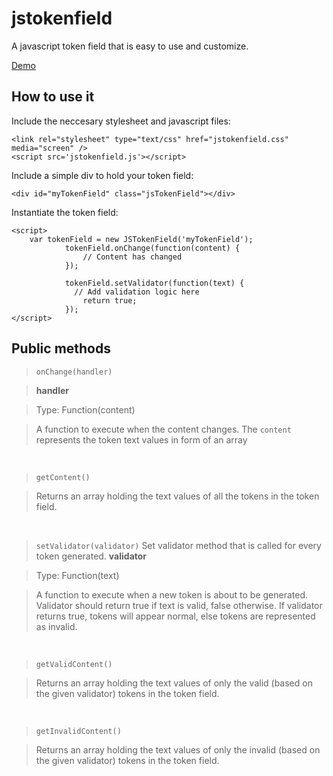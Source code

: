 # jstokenfield
A javascript token field that is easy to use and customize.

<a href="http://lucaslouca.github.io/jstokenfield/" target="_blank">Demo</a>

## How to use it

Include the neccesary stylesheet and javascript files:
```
<link rel="stylesheet" type="text/css" href="jstokenfield.css" media="screen" />
<script src='jstokenfield.js'></script>
```

Include a simple div to hold your token field:
```
<div id="myTokenField" class="jsTokenField"></div>
```

Instantiate the token field:
```
<script>
	var tokenField = new JSTokenField('myTokenField');
			tokenField.onChange(function(content) {
				// Content has changed
			});
			
			tokenField.setValidator(function(text) {
			  // Add validation logic here
				return true;
			});
</script>
```

## Public methods
> `onChange(handler)`

>**handler**

>Type: Function(content)

>A function to execute when the content changes. The `content` represents the token text values in form of an array

<br>

> `getContent()`

>Returns an array holding the text values of all the tokens in the token field.

<br>

> `setValidator(validator)`
> Set validator method that is called for every token generated.
>**validator**

>Type: Function(text)

>A function to execute when a new token is about to be generated. Validator should return true if text is valid, false otherwise. If validator returns true, tokens will appear normal, else tokens are represented as invalid.

<br>

> `getValidContent()`

>Returns an array holding the text values of only the valid (based on the given validator) tokens in the token field.

<br>

> `getInvalidContent()`

>Returns an array holding the text values of only the invalid (based on the given validator) tokens in the token field.
